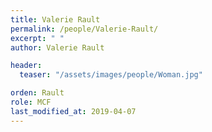 ```yaml
---
title: Valerie Rault
permalink: /people/Valerie-Rault/
excerpt: " "
author: Valerie Rault

header:
  teaser: "/assets/images/people/Woman.jpg"

orden: Rault
role: MCF
last_modified_at: 2019-04-07
---
```




